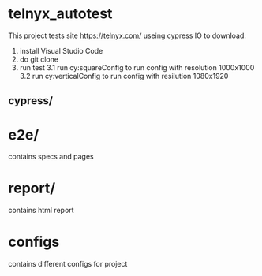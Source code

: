 # telnyx_autotest

This project tests site https://telnyx.com/ useing cypress IO
to download:
1. install Visual Studio Code
2. do git clone
3. run test
 3.1 run cy:squareConfig to run config with resolution 1000x1000
 3.2 run cy:verticalConfig to run config with resilution 1080x1920

## cypress/

# e2e/
contains specs and pages

# report/
contains html report

# configs 
contains different configs for project